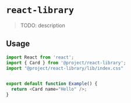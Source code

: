 # `react-library`

> TODO: description

## Usage

```js
import React from 'react';
import { Card } from '@project/react-library';
import "@project/react-library/lib/index.css"


export default function Example() {
  return <Card name="Hello" />;
}
```

